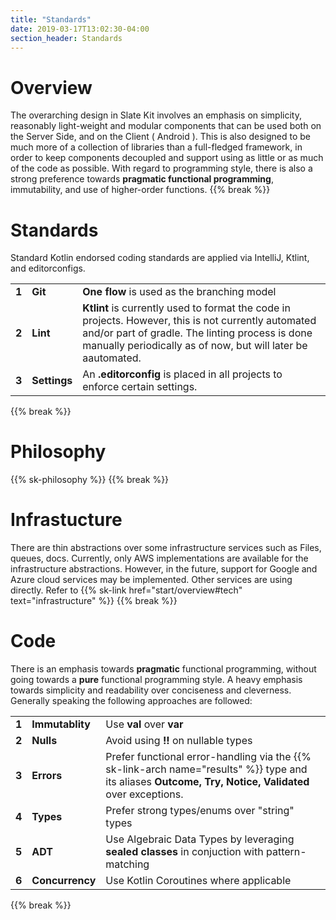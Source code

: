 ```yaml
---
title: "Standards"
date: 2019-03-17T13:02:30-04:00
section_header: Standards
---
```


# Overview
The overarching design in Slate Kit involves an emphasis on simplicity, reasonably light-weight and modular components that can be used both on the Server Side, and on the Client ( Android ). This is also designed to be much more of a collection of libraries than a full-fledged framework, in order to keep components decoupled and support using as little or as much of the code as possible. With regard to programming style, there is also a strong preference towards <strong>pragmatic functional programming</strong>, immutability, and use of higher-order functions. 
{{% break %}}

# Standards
Standard Kotlin endorsed coding standards are applied via IntelliJ, Ktlint, and editorconfigs. 
<table class="table table-bordered table-striped">
    <tr>
        <td><strong>1</strong></td>
        <td><strong>Git</strong></td>
        <td><strong>One flow</strong> is used as the branching model</td>
    </tr>
    <tr>
        <td><strong>2</strong></td>
        <td><strong>Lint</strong></td>
        <td><strong>Ktlint</strong> is currently used to format the code in projects. 
However, this is not currently automated and/or part of gradle.
The linting process is done manually periodically as of now, but will later be aautomated.</td>
    </tr>
    <tr>
        <td><strong>3</strong></td>
        <td><strong>Settings</strong></td>
        <td>An <strong>.editorconfig</strong> is placed in all projects to enforce certain settings.</td>
    </tr>
</table>
{{% break %}}


# Philosophy
{{% sk-philosophy %}}
{{% break %}}


# Infrastucture
There are thin abstractions over some infrastructure services such as Files, queues, docs. Currently, only AWS implementations are available for the infrastructure abstractions. However, in the future, support for Google and Azure cloud services may be implemented. Other services are using directly.
Refer to {{% sk-link href="start/overview#tech" text="infrastructure" %}}
{{% break %}}


# Code
There is an emphasis towards <strong>pragmatic</strong> functional programming, without going towards a <strong>pure</strong> functional programming style. A heavy emphasis towards simplicity and readability over conciseness and cleverness. Generally speaking the following approaches are followed:

<table class="table table-bordered table-striped">
    <tr>
        <td><strong>1</strong></td>
        <td><strong>Immutablity</strong></td>
        <td>Use <strong>val</strong> over <strong>var</strong></td>
    </tr>
    <tr>
        <td><strong>2</strong></td>
        <td><strong>Nulls</strong></td>
        <td>Avoid using <strong>!!</strong> on nullable types</td>
    </tr>
    <tr>
        <td><strong>3</strong></td>
        <td><strong>Errors</strong></td>
        <td>Prefer functional error-handling via the
            {{% sk-link-arch name="results" %}} type and its aliases <strong>Outcome, Try, Notice, Validated</strong> over exceptions.
        </td>
    </tr>
    <tr>
        <td><strong>4</strong></td>
        <td><strong>Types</strong></td>
        <td>Prefer strong types/enums over "string" types</td>
    </tr>
    <tr>
        <td><strong>5</strong></td>
        <td><strong>ADT</strong></td>
        <td>Use Algebraic Data Types by leveraging <strong>sealed classes</strong> in conjuction with pattern-matching</td>
    </tr>
    <tr>
        <td><strong>6</strong></td>
        <td><strong>Concurrency</strong></td>
        <td>Use Kotlin Coroutines where applicable</td>
    </tr>
</table>
{{% break %}}